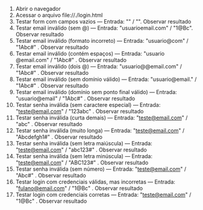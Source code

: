 1. Abrir o navegador
2. Acessar o arquivo file://./login.html
3. Testar form com campos vazios — Entrada: "" / "". Observar resultado
4. Testar email inválido (sem @) — Entrada: "usuarioemail.com" / "1@Bc". Observar resultado
5. Testar email inválido (formato incorreto) — Entrada: "usuario@com" / "1Abc#" . Observar resultado
6. Testar email inválido (contém espaços) — Entrada: "usuario @email.com" / "1Abc#" . Observar resultado
7. Testar email inválido (dois @) — Entrada: "usuario@@email.com" / "1Abc#" . Observar resultado
8. Testar email inválido (sem domínio válido) — Entrada: "usuario@email." / "1Abc#" . Observar resultado
9. Testar email inválido (domínio sem ponto final válido) — Entrada: "usuario@email" / "1Abc#" . Observar resultado
10. Testar senha inválida (sem caractere especial) — Entrada: "teste@email.com" / "123abc" . Observar resultado
11. Testar senha inválida (curta demais) — Entrada: "teste@email.com" / "abc" . Observar resultado
12. Testar senha inválida (muito longa) — Entrada: "teste@email.com" / "Abcdefgh1#" . Observar resultado
13. Testar senha inválida (sem letra maiúscula) — Entrada: "teste@email.com" / "abc123#" . Observar resultado
14. Testar senha inválida (sem letra minúscula) — Entrada: "teste@email.com" / "ABC123#" . Observar resultado
15. Testar senha inválida (sem número) — Entrada: "teste@email.com" / "Abc#" . Observar resultado
16. Testar login com credenciais válidas, mas incorretas — Entrada: "fulano@email.com" / "1@Bc" . Observar resultado
17. Testar login com credenciais corretas — Entrada: "teste@email.com" / "1@Bc" . Observar resultado